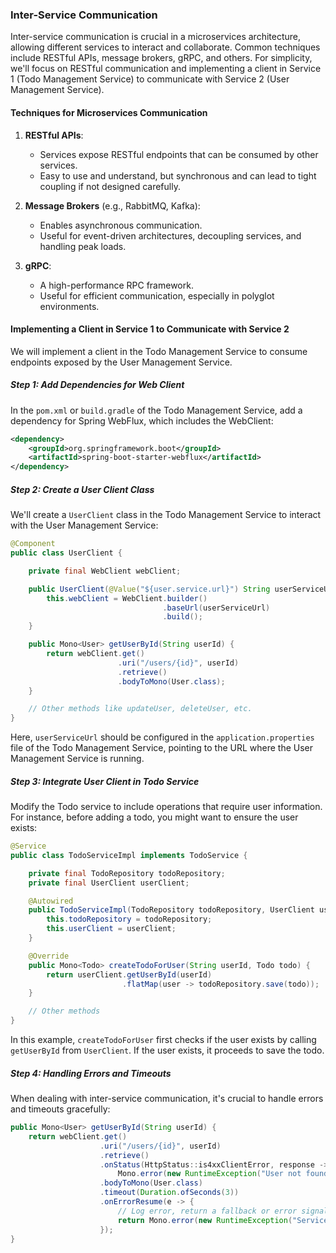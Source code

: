 ### Inter-Service Communication

Inter-service communication is crucial in a microservices architecture, allowing different services to interact and collaborate. Common techniques include RESTful APIs, message brokers, gRPC, and others. For simplicity, we'll focus on RESTful communication and implementing a client in Service 1 (Todo Management Service) to communicate with Service 2 (User Management Service).

#### Techniques for Microservices Communication

1. **RESTful APIs**:
    - Services expose RESTful endpoints that can be consumed by other services.
    - Easy to use and understand, but synchronous and can lead to tight coupling if not designed carefully.

2. **Message Brokers** (e.g., RabbitMQ, Kafka):
    - Enables asynchronous communication.
    - Useful for event-driven architectures, decoupling services, and handling peak loads.

3. **gRPC**:
    - A high-performance RPC framework.
    - Useful for efficient communication, especially in polyglot environments.

#### Implementing a Client in Service 1 to Communicate with Service 2

We will implement a client in the Todo Management Service to consume endpoints exposed by the User Management Service.

##### Step 1: Add Dependencies for Web Client

In the `pom.xml` or `build.gradle` of the Todo Management Service, add a dependency for Spring WebFlux, which includes the WebClient:

```xml
<dependency>
    <groupId>org.springframework.boot</groupId>
    <artifactId>spring-boot-starter-webflux</artifactId>
</dependency>
```

##### Step 2: Create a User Client Class

We'll create a `UserClient` class in the Todo Management Service to interact with the User Management Service:

```java
@Component
public class UserClient {

    private final WebClient webClient;

    public UserClient(@Value("${user.service.url}") String userServiceUrl) {
        this.webClient = WebClient.builder()
                                  .baseUrl(userServiceUrl)
                                  .build();
    }

    public Mono<User> getUserById(String userId) {
        return webClient.get()
                        .uri("/users/{id}", userId)
                        .retrieve()
                        .bodyToMono(User.class);
    }

    // Other methods like updateUser, deleteUser, etc.
}
```

Here, `userServiceUrl` should be configured in the `application.properties` file of the Todo Management Service, pointing to the URL where the User Management Service is running.

##### Step 3: Integrate User Client in Todo Service

Modify the Todo service to include operations that require user information. For instance, before adding a todo, you might want to ensure the user exists:

```java
@Service
public class TodoServiceImpl implements TodoService {

    private final TodoRepository todoRepository;
    private final UserClient userClient;

    @Autowired
    public TodoServiceImpl(TodoRepository todoRepository, UserClient userClient) {
        this.todoRepository = todoRepository;
        this.userClient = userClient;
    }

    @Override
    public Mono<Todo> createTodoForUser(String userId, Todo todo) {
        return userClient.getUserById(userId)
                         .flatMap(user -> todoRepository.save(todo));
    }

    // Other methods
}
```

In this example, `createTodoForUser` first checks if the user exists by calling `getUserById` from `UserClient`. If the user exists, it proceeds to save the todo.

##### Step 4: Handling Errors and Timeouts

When dealing with inter-service communication, it's crucial to handle errors and timeouts gracefully:

```java
public Mono<User> getUserById(String userId) {
    return webClient.get()
                    .uri("/users/{id}", userId)
                    .retrieve()
                    .onStatus(HttpStatus::is4xxClientError, response -> 
                        Mono.error(new RuntimeException("User not found")))
                    .bodyToMono(User.class)
                    .timeout(Duration.ofSeconds(3))
                    .onErrorResume(e -> {
                        // Log error, return a fallback or error signal
                        return Mono.error(new RuntimeException("Service unavailable"));
                    });
}
```
